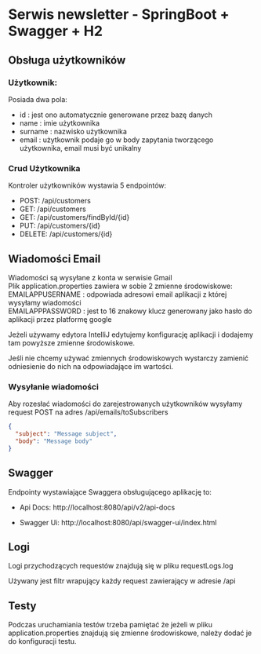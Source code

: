 # Serwis newsletter - SpringBoot + Swagger + H2

## Obsługa użytkowników

### Użytkownik:

Posiada dwa pola:
- id : jest ono automatycznie generowane przez bazę danych
- name : imie użytkownika
- surname : nazwisko użytkownika
- email : użytkownik podaje go w body zapytania tworzącego użytkownika, email musi być unikalny

### Crud Użytkownika

Kontroler użytkowników wystawia 5 endpointów:

- POST: /api/customers
- GET: /api/customers
- GET: /api/customers/findById/{id}
- PUT: /api/customers/{id}
- DELETE: /api/customers/{id}

## Wiadomości Email

Wiadomości są wysyłane z konta w serwisie Gmail \
Plik application.properties zawiera w sobie 2 zmienne środowiskowe: \
EMAILAPPUSERNAME : odpowiada adresowi email aplikacji z której wysyłamy wiadomości \
EMAILAPPPASSWORD : jest to 16 znakowy klucz generowany jako hasło do aplikacji przez platformę google

Jeżeli używamy edytora IntelliJ edytujemy konfigurację aplikacji i dodajemy tam powyższe zmienne środowiskowe.

Jeśli nie chcemy używać zmiennych środowiskowych wystarczy zamienić odniesienie do nich na odpowiadające im wartości.

### Wysyłanie wiadomości

Aby rozesłać wiadomości do zarejestrowanych użytkowników wysyłamy request POST na adres /api/emails/toSubscribers
```json
{
  "subject": "Message subject",
  "body": "Message body"
}
```

## Swagger

Endpointy wystawiające Swaggera obsługującego aplikację to:

- Api Docs:
http://localhost:8080/api/v2/api-docs

- Swagger Ui:
http://localhost:8080/api/swagger-ui/index.html

## Logi

Logi przychodzących requestów znajdują się w pliku requestLogs.log

Używany jest filtr wrapujący każdy request zawierający w adresie /api

## Testy

Podczas uruchamiania testów trzeba pamiętać że jeżeli w pliku application.properties znajdują się zmienne środowiskowe,
należy dodać je do konfiguracji testu.
